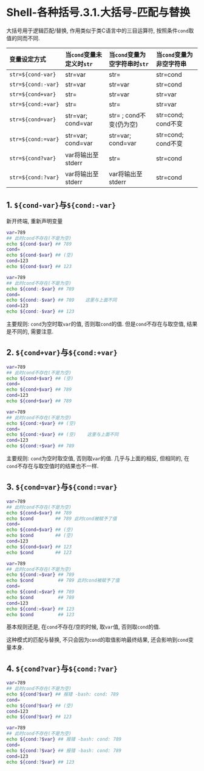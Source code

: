 # Shell-各种括号.3.1.大括号-匹配与替换

大括号用于逻辑匹配/替换, 作用类似于类C语言中的三目运算符, 按照条件`cond`取值的同而不同.

| 变量设定方式       | 当`cond`变量未定义时`str` | 当`cond`变量为空字符串时`str` | 当`cond`变量为非空字符串 |
| :----------------- | :------------------------ | :---------------------------- | :----------------------- |
| `str=${cond-var}`  | str=var                   | str=                          | str=cond                 |
| `str=${cond:-var}` | str=var                   | str=var                       | str=cond                 |
| `str=${cond+var}`  | str=                      | str=var                       | str=var                  |
| `str=${cond:+var}` | str=                      | str=                          | str=var                  |
| `str=${cond=var}`  | str=var; cond=var         | str=   ; cond不变(仍为空)     | str=cond; cond不变       |
| `str=${cond:=var}` | str=var; cond=var         | str=var; cond=var             | str=cond; cond不变       |
| `str=${cond?var}`  | var将输出至stderr         | str=                          | str=cond                 |
| `str=${cond:?var}` | var将输出至stderr         | var将输出至stderr             | str=cond                 |

## 1. `${cond-var}`与`${cond:-var}`

新开终端, 重新声明变量

```bash
var=789
## 此时cond不存在(不是为空)
echo ${cond-$var} ## 789
cond=
echo ${cond-$var} ## (空)
cond=123
echo ${cond-$var} ## 123
```

```bash
var=789
## 此时cond不存在(不是为空)
echo ${cond:-$var} ## 789
cond=
echo ${cond:-$var} ## 789    这里与上面不同
cond=123
echo ${cond:-$var} ## 123
```

主要规则: `cond`为空时取`var`的值, 否则取`cond`的值. 但是`cond`不存在与取空值, 结果是不同的, 需要注意.

## 2. `${cond+var}`与`${cond:+var}`

```bash
var=789
## 此时cond不存在(不是为空)
echo ${cond+$var} ## (空)
cond=
echo ${cond+$var} ## 789
cond=123
echo ${cond+$var} ## 789
```

```bash
var=789
## 此时cond不存在(不是为空)
echo ${cond:+$var} ## (空)
cond=
echo ${cond:+$var} ## (空)    这里与上面不同
cond=123
echo ${cond:+$var} ## 789
```

主要规则: `cond`为空时取空值, 否则取`var`的值. 几乎与上面的相反, 但相同的, 在`cond`不存在与取空值时的结果也不一样.

## 3. `${cond=var}`与`${cond:=var}`

```bash
var=789
## 此时cond不存在(不是为空)
echo ${cond=$var} ## 789
echo $cond        ## 789 此时cond被赋予了值
cond=
echo ${cond=$var} ## (空)
echo $cond        ## (空)
cond=123
echo ${cond=$var} ## 123
echo $cond        ## 123
```

```bash
var=789
## 此时cond不存在(不是为空)
echo ${cond:=$var} ## 789
echo $cond         ## 789 此时cond被赋予了值
cond=
echo ${cond:=$var} ## 789
echo $cond         ## 789
cond=123
echo ${cond:=$var} ## 123
echo $cond         ## 123
```

基本规则还是, 在`cond`不存在/空的时候, 取`var`值, 否则取`cond`的值.

这种模式的匹配与替换, 不只会因为`cond`的取值影响最终结果, 还会影响到`cond`变量本身.

## 4. `${cond?var}`与`${cond:?var}`

```bash
var=789
## 此时cond不存在(不是为空)
echo ${cond?$var} ## 报错 -bash: cond: 789
cond=
echo ${cond?$var} ## (空)
cond=123
echo ${cond?$var} ## 123
```

```bash
var=789
## 此时cond不存在(不是为空)
echo ${cond:?$var} ## 报错 -bash: cond: 789
cond=
echo ${cond:?$var} ## 报错 -bash: cond: 789
cond=123
echo ${cond:?$var} ## 123
```
